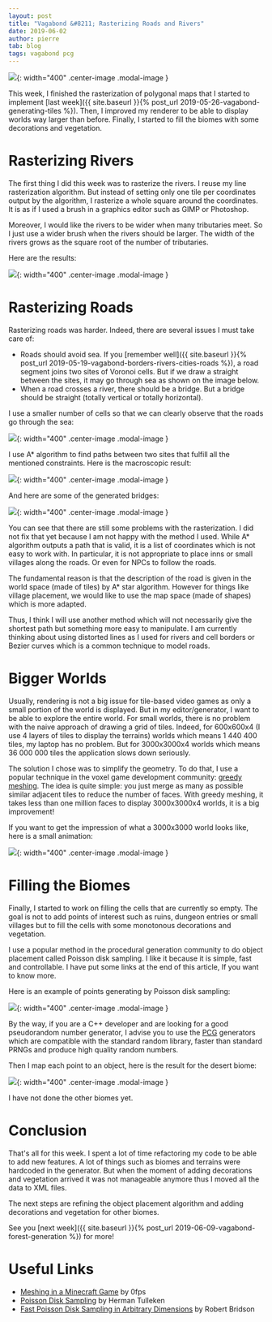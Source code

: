 ```yaml
---
layout: post
title: "Vagabond &#8211; Rasterizing Roads and Rivers"
date: 2019-06-02
author: pierre
tab: blog
tags: vagabond pcg
---
```


![](/media/img/vagabond-rasterizing-roads-rivers/roads_rivers.png){: width="400" .center-image .modal-image }

This week, I finished the rasterization of polygonal maps that I started to implement [last week]({{ site.baseurl }}{% post_url 2019-05-26-vagabond-generating-tiles %}). Then, I improved my renderer to be able to display worlds way larger than before. Finally, I started to fill the biomes with some decorations and vegetation.

<!--more-->

# Rasterizing Rivers

The first thing I did this week was to rasterize the rivers. I reuse my line rasterization algorithm. But instead of setting only one tile per coordinates output by the algorithm, I rasterize a whole square around the coordinates. It is as if I used a brush in a graphics editor such as GIMP or Photoshop.

Moreover, I would like the rivers to be wider when many tributaries meet. So I just use a wider brush when the rivers should be larger. The width of the rivers grows as the square root of the number of tributaries.

Here are the results:

![](/media/img/vagabond-rasterizing-roads-rivers/Rivers.gif){: width="400" .center-image .modal-image }


# Rasterizing Roads

Rasterizing roads was harder. Indeed, there are several issues I must take care of:

* Roads should avoid sea. If you [remember well]({{ site.baseurl }}{% post_url 2019-05-19-vagabond-borders-rivers-cities-roads %}), a road segment joins two sites of Voronoi cells. But if we draw a straight between the sites, it may go through sea as shown on the image below.
* When a road crosses a river, there should be a bridge. But a bridge should be straight (totally vertical or totally horizontal).

I use a smaller number of cells so that we can clearly observe that the roads go through the sea:

![](/media/img/vagabond-rasterizing-roads-rivers/roads_issues.png){: width="400" .center-image .modal-image }

I use A* algorithm to find paths between two sites that fulfill all the mentioned constraints. Here is the macroscopic result:

![](/media/img/vagabond-rasterizing-roads-rivers/Roads.png){: width="400" .center-image .modal-image }

 And here are some of the generated bridges:

![](/media/img/vagabond-rasterizing-roads-rivers/Bridges.gif){: width="400" .center-image .modal-image }

You can see that there are still some problems with the rasterization. I did not fix that yet because I am not happy with the method I used. While A* algorithm outputs a path that is valid, it is a list of coordinates which is not easy to work with. In particular, it is not appropriate to place inns or small villages along the roads. Or even for NPCs to follow the roads.

The fundamental reason is that the description of the road is given in the world space (made of tiles) by A* star algorithm. However for things like village placement, we would like to use the map space (made of shapes) which is more adapted.

Thus, I think I will use another method which will not necessarily give the shortest path but something more easy to manipulate. I am currently thinking about using distorted lines as I used for rivers and cell borders or Bezier curves which is a common technique to model roads.

# Bigger Worlds

Usually, rendering is not a big issue for tile-based video games as only a small portion of the world is displayed. But in my editor/generator, I want to be able to explore the entire world. For small worlds, there is no problem with the naive approach of drawing a grid of tiles. Indeed, for 600x600x4 (I use 4 layers of tiles to display the terrains) worlds which means 1 440 400 tiles, my laptop has no problem. But for 3000x3000x4 worlds which means 36 000 000 tiles the application slows down seriously.

The solution I chose was to simplify the geometry. To do that, I use a popular technique in the voxel game development community: [greedy meshing](https://0fps.net/2012/06/30/meshing-in-a-minecraft-game/). The idea is quite simple: you just merge as many as possible similar adjacent tiles to reduce the number of faces. With greedy meshing, it takes less than one million faces to display 3000x3000x4 worlds, it is a big improvement!

If you want to get the impression of what a 3000x3000 world looks like, here is a small animation:

![](/media/img/vagabond-rasterizing-roads-rivers/Big.gif){: width="400" .center-image .modal-image }

# Filling the Biomes

Finally, I started to work on filling the cells that are currently so empty. The goal is not to add points of interest such as ruins, dungeon entries or small villages but to fill the cells with some monotonous decorations and vegetation.

I use a popular method in the procedural generation community to do object placement called Poisson disk sampling. I like it because it is simple, fast and controllable. I have put some links at the end of this article, If you want to know more.

Here is an example of points generating by Poisson disk sampling:

![](/media/img/vagabond-rasterizing-roads-rivers/poisson_disk_sampling.png){: width="400" .center-image .modal-image }

By the way, if you are a C++ developer and are looking for a good pseudorandom number generator, I advise you to use the [PCG](http://www.pcg-random.org/) generators which are compatible with the standard random library, faster than standard PRNGs and produce high quality random numbers.

Then I map each point to an object, here is the result for the desert biome:

![](/media/img/vagabond-rasterizing-roads-rivers/Desert.gif){: width="400" .center-image .modal-image }

I have not done the other biomes yet.

# Conclusion

That's all for this week. I spent a lot of time refactoring my code to be able to add new features. A lot of things such as biomes and terrains were hardcoded in the generator. But when the moment of adding decorations and vegetation arrived it was not manageable anymore thus I moved all the data to XML files.

The next steps are refining the object placement algorithm and adding decorations and vegetation for other biomes.

See you [next week]({{ site.baseurl }}{% post_url 2019-06-09-vagabond-forest-generation %}) for more!

# Useful Links

* [Meshing in a Minecraft Game](https://0fps.net/2012/06/30/meshing-in-a-minecraft-game/) by 0fps
* [Poisson Disk Sampling](https://web.archive.org/web/20150817064406/http://devmag.org.za/2009/05/03/poisson-disk-sampling/) by Herman Tulleken
* [Fast Poisson Disk Sampling in Arbitrary Dimensions](https://www.cs.ubc.ca/~rbridson/docs/bridson-siggraph07-poissondisk.pdf) by Robert Bridson